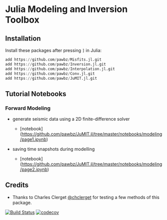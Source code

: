 # Julia Modeling and Inversion Toolbox

## Installation
Install these packages after pressing `]` in Julia:
```julia
add https://github.com/pawbz/Misfits.jl.git
add https://github.com/pawbz/Inversion.jl.git
add https://github.com/pawbz/Interpolation.jl.git
add https://github.com/pawbz/Conv.jl.git
add https://github.com/pawbz/JuMIT.jl.git
```

## Tutorial Notebooks

### Forward Modeling
* generate seismic data using a 2D finite-difference solver
  * [notebook] (https://github.com/pawbz/JuMIT.jl/tree/master/notebooks/modeling/page1.ipynb)


* saving time snapshots during modelling 
  * [notebook] (https://github.com/pawbz/JuMIT.jl/tree/master/notebooks/modeling/page2.ipynb)

## Credits
* Thanks to Charles Clerget [@chclerget](https://github.com/chclerget) for testing a few methods of this package.


[![Build Status](https://travis-ci.org/pawbz/JuMIT.jl.svg?branch=master)](https://travis-ci.org/pawbz/JuMIT.jl)
[![codecov](https://codecov.io/gh/pawbz/JuMIT.jl/branch/master/graph/badge.svg)](https://codecov.io/gh/pawbz/JuMIT.jl)

